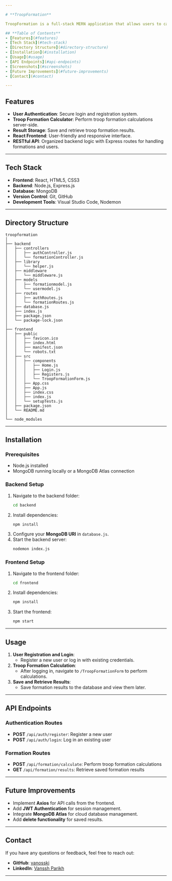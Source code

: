 ```yaml
---

# **TroopFormation**

TroopFormation is a full-stack MERN application that allows users to calculate and store optimal troop formations for strategic gameplay. It provides seamless authentication and a formation calculation system to enhance battle strategies.  

## **Table of Contents**
- [Features](#features)
- [Tech Stack](#tech-stack)
- [Directory Structure](#directory-structure)
- [Installation](#installation)
- [Usage](#usage)
- [API Endpoints](#api-endpoints)
- [Screenshots](#screenshots)
- [Future Improvements](#future-improvements)
- [Contact](#contact)

---
```


## **Features**
- **User Authentication**: Secure login and registration system.
- **Troop Formation Calculator**: Perform troop formation calculations server-side.
- **Result Storage**: Save and retrieve troop formation results.
- **React Frontend**: User-friendly and responsive interface.
- **RESTful API**: Organized backend logic with Express routes for handling formations and users.

---

## **Tech Stack**
- **Frontend**: React, HTML5, CSS3  
- **Backend**: Node.js, Express.js  
- **Database**: MongoDB  
- **Version Control**: Git, GitHub  
- **Development Tools**: Visual Studio Code, Nodemon

---

## **Directory Structure**
```
troopformation
│
├── backend
│   ├── controllers
│   │   ├── authController.js
│   │   └── formationController.js
│   ├── library
│   │   └── helper.js
│   ├── middleware
│   │   └── middleware.js
│   ├── models
│   │   ├── formationmodel.js
│   │   └── usermodel.js
│   ├── routes
│   │   ├── authRoutes.js
│   │   └── formationRoutes.js
│   ├── database.js
│   ├── index.js
│   ├── package.json
│   └── package-lock.json
│
├── frontend
│   ├── public
│   │   ├── favicon.ico
│   │   ├── index.html
│   │   ├── manifest.json
│   │   └── robots.txt
│   ├── src
│   │   ├── components
│   │   │   ├── Home.js
│   │   │   ├── Login.js
│   │   │   ├── Registers.js
│   │   │   └── TroopFormationForm.js
│   │   ├── App.css
│   │   ├── App.js
│   │   ├── index.css
│   │   ├── index.js
│   │   └── setupTests.js
│   ├── package.json
│   └── README.md
│
└── node_modules
```

---

## **Installation**
### Prerequisites
- Node.js installed
- MongoDB running locally or a MongoDB Atlas connection

### **Backend Setup**
1. Navigate to the backend folder:
   ```bash
   cd backend
   ```
2. Install dependencies:
   ```bash
   npm install
   ```
3. Configure your **MongoDB URI** in `database.js`.
4. Start the backend server:
   ```bash
   nodemon index.js
   ```

### **Frontend Setup**
1. Navigate to the frontend folder:
   ```bash
   cd frontend
   ```
2. Install dependencies:
   ```bash
   npm install
   ```
3. Start the frontend:
   ```bash
   npm start
   ```

---

## **Usage**
1. **User Registration and Login**: 
   - Register a new user or log in with existing credentials.
2. **Troop Formation Calculation**: 
   - After logging in, navigate to `/TroopFormationForm` to perform calculations.
3. **Save and Retrieve Results**: 
   - Save formation results to the database and view them later.

---

## **API Endpoints**
### **Authentication Routes**
- **POST** `/api/auth/register`: Register a new user  
- **POST** `/api/auth/login`: Log in an existing user  

### **Formation Routes**
- **POST** `/api/formation/calculate`: Perform troop formation calculations  
- **GET** `/api/formation/results`: Retrieve saved formation results  

---


## **Future Improvements**
- Implement **Axios** for API calls from the frontend.
- Add **JWT Authentication** for session management.
- Integrate **MongoDB Atlas** for cloud database management.
- Add **delete functionality** for saved results.

---

## **Contact**
If you have any questions or feedback, feel free to reach out:  
- **GitHub**: [vanosski](https://github.com/vanosski)  
- **LinkedIn**: [Vanssh Parikh](https://linkedin.com/in/vanssh-parikh-765a2a156)

---
